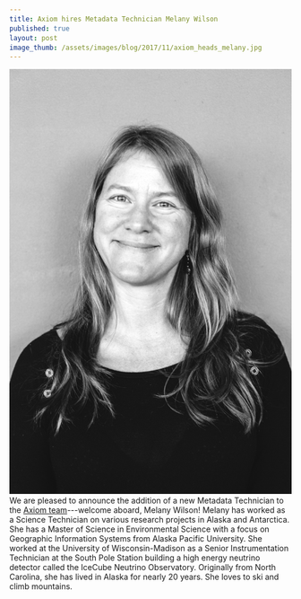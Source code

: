 ```yaml
---
title: Axiom hires Metadata Technician Melany Wilson
published: true
layout: post
image_thumb: /assets/images/blog/2017/11/axiom_heads_melany.jpg
---
```


<img src="/assets/images/blog/2017/11/axiom_heads_melany.jpg" class="pull-right" />
We are pleased to announce the addition of a new Metadata Technician to the <a href="http://axiomdatascience.com/about/">Axiom team</a>---welcome aboard, Melany Wilson! Melany has worked as a Science Technician on various research projects in Alaska and Antarctica. She has a Master of Science in Environmental Science with a focus on Geographic Information Systems from Alaska Pacific University. She worked at the University of Wisconsin-Madison as a Senior Instrumentation Technician at the South Pole Station building a high energy neutrino detector called the IceCube Neutrino Observatory. Originally from North Carolina, she has lived in Alaska for nearly 20 years. She loves to ski and climb mountains.
